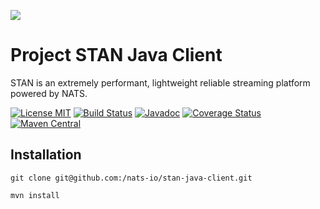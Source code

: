 ![](https://raw.githubusercontent.com/nats-io/nats-site/master/src/img/large-logo.png)
# Project STAN Java Client
STAN is an extremely performant, lightweight reliable streaming platform powered by NATS.

[![License MIT](https://img.shields.io/npm/l/express.svg)](http://opensource.org/licenses/MIT)
[![Build Status](https://travis-ci.org/nats-io/stan-java-client.svg?branch=master)](http://travis-ci.org/nats-io/stan-java-client)
[![Javadoc](http://javadoc-badge.appspot.com/io.nats/stan-java-client.svg?label=javadoc)](http://nats-io.github.io/stan-java-client)
[![Coverage Status](https://coveralls.io/repos/nats-io/stan-java-client/badge.svg?branch=master&service=github)](https://coveralls.io/github/nats-io/stan-java-client?branch=master)
[![Maven Central](https://maven-badges.herokuapp.com/maven-central/io.nats/stan-java-client/badge.svg)](https://maven-badges.herokuapp.com/maven-central/io.nats/stan-java-client)

## Installation

```
git clone git@github.com:/nats-io/stan-java-client.git

mvn install
```
